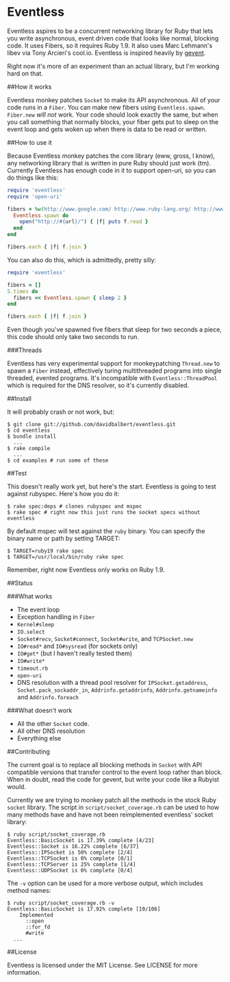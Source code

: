 Eventless
=========

Eventless aspires to be a concurrent networking library for Ruby that lets you write asynchronous, event driven code that looks like normal, blocking code. It uses Fibers, so it requires Ruby 1.9. It also uses Marc Lehmann's libev via Tony Arcieri's cool.io. Eventless is inspired heavily by [gevent](http://gevent.org).

Right now it's more of an experiment than an actual library, but I'm working hard on that.

##How it works

Eventless monkey patches `Socket` to make its API asynchronous. All of your code runs in a `Fiber`. You can make new fibers using `Eventless.spawn`. `Fiber.new` _will not_ work. Your code should look exactly the same, but when you call something that normally blocks, your fiber gets put to sleep on the event loop and gets woken up when there is data to be read or written.

##How to use it

Because Eventless monkey patches the core library (eww, gross, I know), any networking library that is written in pure Ruby should just work (tm). Currently Eventless has enough code in it to support open-uri, so you can do things like this:

```ruby
require 'eventless'
require 'open-uri'

fibers = %w(http://www.google.com/ http://www.ruby-lang.org/ http://www.github.com/).map do |url|
  Eventless.spawn do
    open("http://#{url}/") { |f| puts f.read }
  end
end

fibers.each { |f| f.join }
```

You can also do this, which is admittedly, pretty silly:

```ruby
require 'eventless'

fibers = []
5.times do
  fibers << Eventless.spawn { sleep 2 }
end

fibers.each { |f| f.join }
```

Even though you've spawned five fibers that sleep for two seconds a piece, this code should only take two seconds to run.

###Threads

Eventless has very experimental support for monkeypatching `Thread.new` to spawn a `Fiber` instead, effectively turing multithreaded programs into single threaded, evented programs. It's incompatible with `Eventless::ThreadPool` which is required for the DNS resolver, so it's currently disabled.

##Install

It will probably crash or not work, but:

    $ git clone git://github.com/davidbalbert/eventless.git
    $ cd eventless
    $ bundle install
      ...
    $ rake compile
      ...
    $ cd examples # run some of these

##Test

This doesn't really work yet, but here's the start. Eventless is going to test against rubyspec. Here's how you do it:

    $ rake spec:deps # clones rubyspec and mspec
    $ rake spec # right now this just runs the socket specs without eventless

By default mspec will test against the `ruby` binary. You can specify the binary name or path by setting TARGET:

    $ TARGET=ruby19 rake spec
    $ TARGET=/usr/local/bin/ruby rake spec

Remember, right now Eventless only works on Ruby 1.9.

##Status

###What works
- The event loop
- Exception handling in `Fiber`
- `Kernel#sleep`
- `IO.select`
- `Socket#recv`, `Socket#connect`, `Socket#write`, and `TCPSocket.new`
- `IO#read*` and `IO#sysread` (for sockets only)
- `IO#get*` (but I haven't really tested them)
- `IO#write*`
- `timeout.rb`
- `open-uri`
- DNS resolution with a thread pool resolver for `IPSocket.getaddress`, `Socket.pack_sockaddr_in`, `Addrinfo.getaddrinfo`, `Addrinfo.getnameinfo` and `Addrinfo.foreach`

###What doesn't work
- All the other `Socket` code.
- All other DNS resolution
- Everything else

##Contributing

The current goal is to replace all blocking methods in `Socket` with API compatible versions that transfer control to the event loop rather than block. When in doubt, read the code for gevent, but write your code like a Rubyist would.

Currently we are trying to monkey patch all the methods in the stock Ruby `socket` library.  The script in `script/socket_coverage.rb` can be used to how many methods have and have not been reimplemented eventless' socket library:

    $ ruby script/socket_coverage.rb
    Eventless::BasicSocket is 17.39% complete [4/23]
    Eventless::Socket is 16.22% complete [6/37]
    Eventless::IPSocket is 50% complete [2/4]
    Eventless::TCPSocket is 0% complete [0/1]
    Eventless::TCPServer is 25% complete [1/4]
    Eventless::UDPSocket is 0% complete [0/4]

The `-v` option can be used for a more verbose output, which includes method names:

    $ ruby script/socket_coverage.rb -v
    Eventless::BasicSocket is 17.92% complete [19/106]
        Implemented
          ::open
      	  ::for_fd
      	  #write
	  ...

##License

Eventless is licensed under the MIT License. See LICENSE for more information.
